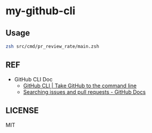 # my-github-cli

## Usage

```zsh
zsh src/cmd/pr_review_rate/main.zsh
```

## REF

- GitHub CLI Doc
  - [GitHub CLI | Take GitHub to the command line](https://cli.github.com/manual/gh)
  - [Searching issues and pull requests - GitHub Docs](https://docs.github.com/en/search-github/searching-on-github/searching-issues-and-pull-requests#search-by-when-an-issue-or-pull-request-was-created-or-last-updated)

## LICENSE

MIT
